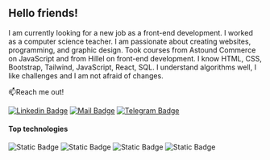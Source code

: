 ## Hello friends!

I am currently looking for a new job as a front-end development. I worked as a computer science teacher. I am passionate about creating websites, programming, and graphic design. Took courses from Astound Commerce on JavaScript and from Hillel on front-end development. I know HTML, CSS, Bootstrap, Tailwind, JavaScript, React, SQL. I understand algorithms well, I like challenges and I am not afraid of changes.

📫Reach me out!

[![Linkedin Badge](https://img.shields.io/badge/linkedin-%230A66C2?style=flat&logo=linkedin)](https://www.linkedin.com/in/oksana-korobko-fd/)
[![Mail Badge](https://img.shields.io/badge/gmail-white?style=flat&logo=gmail)](mailto:oksana.korobko.fd@gmail.com)
[![Telegram Badge](https://img.shields.io/badge/telegram-white?style=flat&logo=telegram)](https://t.me/oksana_omk)

#### Top technologies

![Static Badge](https://img.shields.io/badge/html5-white?style=flat&logo=html5)
![Static Badge](https://img.shields.io/badge/css3-%231572B6?style=flat&logo=css3)
![Static Badge](https://img.shields.io/badge/javascript-white?style=flat&logo=javascript)
![Static Badge](https://img.shields.io/badge/react-black?style=flat&logo=react)







